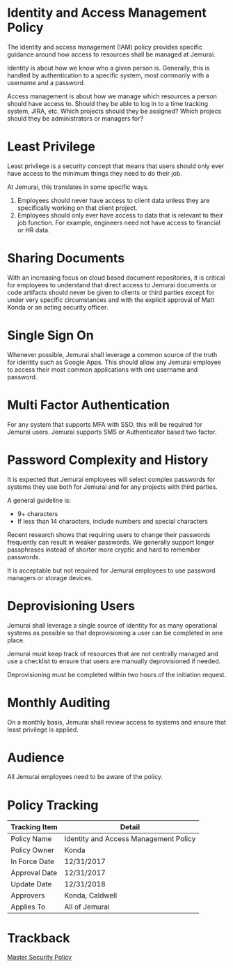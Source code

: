 # Identity and Access Management Policy

The identity and access management (IAM) policy provides specific guidance around how access to resources shall be managed at Jemurai.

Identity is about how we know who a given person is.  Generally, this is handled by authentication to a specific system, most commonly with a username and a password.

Access management is about how we manage which resources a person should have access to.  Should they be able to log in to a time tracking system, JIRA, etc.  Which projects should they be assigned?  Which projecs should they be administrators or managers for?

# Least Privilege

Least privilege is a security concept that means that users should only ever have access to the minimum things they need to do their job.

At Jemurai, this translates in some specific ways.  
1. Employees should never have access to client data unless they are specifically working on that client project.
1. Employees should only ever have access to data that is relevant to their job function.  For example, engineers need not have access to financial or HR data.

# Sharing Documents

With an increasing focus on cloud based document repositories, it is critical for employees to understand that direct access to Jemurai documents or code artifacts should never be given to clients or third parties except for under very specific circumstances and with the explicit approval of Matt Konda or an acting security officer.

# Single Sign On

Whenever possible, Jemurai shall leverage a common source of the truth for identity such as Google Apps.  This should allow any Jemurai employee to access their most common applications with one username and password.

# Multi Factor Authentication

For any system that supports MFA with SSO, this will be required for Jemurai users.  Jemurai supports SMS or Authenticator based two factor.

# Password Complexity and History

It is expected that Jemurai employees will select complex passwords for systems they use both for Jemurai and for any projects with third parties.

A general guideline is: 
* 9+ characters
* If less than 14 characters, include numbers and special characters

Recent research shows that requiring users to change their passwords frequently can result in weaker passwords.  We generally support longer passphrases instead of shorter more cryptic and hard to remember passwords.

It is acceptable but not required for Jemurai employees to use password managers or storage devices.

# Deprovisioning Users

Jemurai shall leverage a single source of identity for as many operational systems as possible so that deprovisioning a user can be completed in one place.

Jemurai must keep track of resources that are not centrally managed and use a checklist to ensure that users are manually deprovisioned if needed.

Deprovisioning must be completed within two hours of the initiation request.

# Monthly Auditing

On a monthly basis, Jemurai shall review access to systems and ensure that least privilege is applied.

# Audience

All Jemurai employees need to be aware of the policy.

# Policy Tracking

| Tracking Item   | Detail |
|-----------------|--------|
| Policy Name     | Identity and Access Management Policy |
| Policy Owner    | Konda |
| In Force Date   | 12/31/2017 |
| Approval Date   | 12/31/2017 |
| Update Date     | 12/31/2018 |
| Approvers       | Konda, Caldwell |
| Applies To      | All of Jemurai |

# Trackback
[Master Security Policy](../Master_Security_Policy.md)